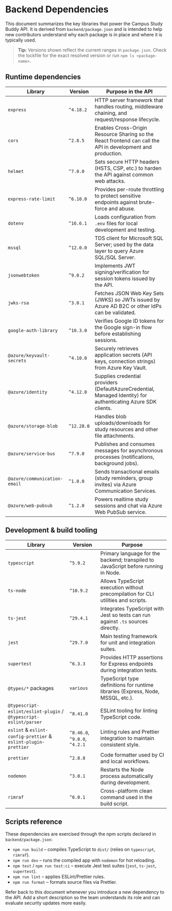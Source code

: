 # Backend Dependencies

This document summarizes the key libraries that power the Campus Study Buddy API. It is derived from `backend/package.json` and is intended to help new contributors understand why each package is in place and where it is typically used.

> **Tip:** Versions shown reflect the current ranges in `package.json`. Check the lockfile for the exact resolved version or run `npm ls <package-name>`.

## Runtime dependencies

| Library | Version | Purpose in the API |
| --- | --- | --- |
| `express` | `^4.18.2` | HTTP server framework that handles routing, middleware chaining, and request/response lifecycle. |
| `cors` | `^2.8.5` | Enables Cross-Origin Resource Sharing so the React frontend can call the API in development and production. |
| `helmet` | `^7.0.0` | Sets secure HTTP headers (HSTS, CSP, etc.) to harden the API against common web attacks. |
| `express-rate-limit` | `^6.10.0` | Provides per-route throttling to protect sensitive endpoints against brute-force and abuse. |
| `dotenv` | `^16.6.1` | Loads configuration from `.env` files for local development and testing. |
| `mssql` | `^12.0.0` | TDS client for Microsoft SQL Server; used by the data layer to query Azure SQL/SQL Server. |
| `jsonwebtoken` | `^9.0.2` | Implements JWT signing/verification for session tokens issued by the API. |
| `jwks-rsa` | `^3.0.1` | Fetches JSON Web Key Sets (JWKS) so JWTs issued by Azure AD B2C or other IdPs can be validated. |
| `google-auth-library` | `^10.3.0` | Verifies Google ID tokens for the Google sign-in flow before establishing sessions. |
| `@azure/keyvault-secrets` | `^4.10.0` | Securely retrieves application secrets (API keys, connection strings) from Azure Key Vault. |
| `@azure/identity` | `^4.12.0` | Supplies credential providers (DefaultAzureCredential, Managed Identity) for authenticating Azure SDK clients. |
| `@azure/storage-blob` | `^12.28.0` | Handles blob uploads/downloads for study resources and other file attachments. |
| `@azure/service-bus` | `^7.9.0` | Publishes and consumes messages for asynchronous processes (notifications, background jobs). |
| `@azure/communication-email` | `^1.0.0` | Sends transactional emails (study reminders, group invites) via Azure Communication Services. |
| `@azure/web-pubsub` | `^1.2.0` | Powers realtime study sessions and chat via Azure Web PubSub service. |

## Development & build tooling

| Library | Version | Purpose |
| --- | --- | --- |
| `typescript` | `^5.9.2` | Primary language for the backend; transpiled to JavaScript before running in Node. |
| `ts-node` | `^10.9.2` | Allows TypeScript execution without precompilation for CLI utilities and scripts. |
| `ts-jest` | `^29.4.1` | Integrates TypeScript with Jest so tests can run against `.ts` sources directly. |
| `jest` | `^29.7.0` | Main testing framework for unit and integration suites. |
| `supertest` | `^6.3.3` | Provides HTTP assertions for Express endpoints during integration tests. |
| `@types/*` packages | `various` | TypeScript type definitions for runtime libraries (Express, Node, MSSQL, etc.). |
| `@typescript-eslint/eslint-plugin` / `@typescript-eslint/parser` | `^8.41.0` | ESLint tooling for linting TypeScript code. |
| `eslint` & `eslint-config-prettier` & `eslint-plugin-prettier` | `^8.46.0`, `^9.0.0`, `^4.2.1` | Linting rules and Prettier integration to maintain consistent style. |
| `prettier` | `^2.8.8` | Code formatter used by CI and local workflows. |
| `nodemon` | `^3.0.1` | Restarts the Node process automatically during development. |
| `rimraf` | `^6.0.1` | Cross-platform clean command used in the build script. |

## Scripts reference

These dependencies are exercised through the npm scripts declared in `backend/package.json`:

- `npm run build` – compiles TypeScript to `dist/` (relies on `typescript`, `rimraf`).
- `npm run dev` – runs the compiled app with `nodemon` for hot reloading.
- `npm test` / `npm run test:ci` – execute Jest test suites (`jest`, `ts-jest`, `supertest`).
- `npm run lint` – applies ESLint/Prettier rules.
- `npm run format` – formats source files via Prettier.

Refer back to this document whenever you introduce a new dependency to the API. Add a short description so the team understands its role and can evaluate security updates more easily.
